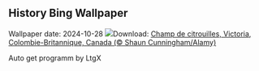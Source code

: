 ## History Bing Wallpaper
Wallpaper date: 2024-10-28
![](https://www.bing.com/th?id=OHR.PumpkinMist_FR-FR4008635206_UHD.jpg&w=1000)Download: [Champ de citrouilles, Victoria, Colombie-Britannique, Canada (© Shaun Cunningham/Alamy)](https://www.bing.com/th?id=OHR.PumpkinMist_FR-FR4008635206_UHD.jpg)

Auto get programm by LtgX
